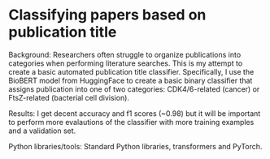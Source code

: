 # Classifying papers based on publication title
Background:
Researchers often struggle to organize publications into categories when performing literature searches. This is my attempt to create a basic automated publication title classifier. Specifically, I use the BioBERT model from HuggingFace to create a basic binary classifier that assigns publication into one of two categories: CDK4/6-related (cancer) or FtsZ-related (bacterial cell division). 

Results:
I get decent accuracy and f1 scores (~0.98) but it will be important to perform more evalautions of the classifier with more training examples and a validation set.

Python libraries/tools: Standard Python libraries, transformers and PyTorch. 
